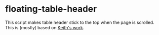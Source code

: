 floating-table-header
=====================

This script makes table header stick to the top when the page is scrolled.
This is (mostly) based on [Keith's work](https://code.google.com/p/js-floating-table-headers/).
